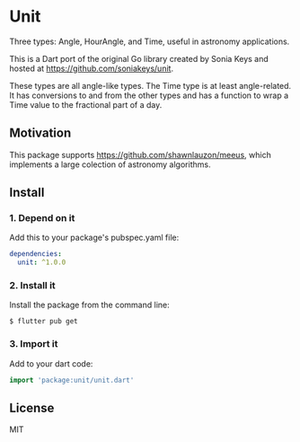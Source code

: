 # Unit

Three types: Angle, HourAngle, and Time, useful in astronomy applications.

This is a Dart port of the original Go library created by Sonia Keys and hosted at
https://github.com/soniakeys/unit. 

These types are all angle-like types.  The Time type is at least angle-related.
It has conversions to and from the other types and has a function to wrap a
Time value to the fractional part of a day.

## Motivation

This package supports https://github.com/shawnlauzon/meeus, which implements a large colection of
astronomy algorithms.

## Install

### 1. Depend on it

Add this to your package's pubspec.yaml file:

```yaml
dependencies:
  unit: ^1.0.0
```

### 2. Install it

Install the package from the command line:

```
$ flutter pub get
```

### 3. Import it

Add to your dart code:

```dart
import 'package:unit/unit.dart'
```

## License

MIT